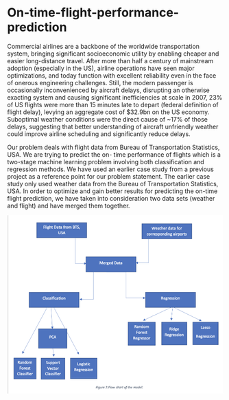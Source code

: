 # On-time-flight-performance-prediction

Commercial airlines are a backbone of the worldwide transportation system, bringing significant socioeconomic utility by enabling cheaper and easier long-distance travel. After more than half a century of mainstream adoption (especially in the US), airline operations have seen major optimizations, and today function with excellent reliability even in the face of onerous engineering challenges. Still, the modern passenger is occasionally inconvenienced by aircraft delays, disrupting an otherwise exacting system and causing significant inefficiencies at scale in 2007, 23% of US flights were more than 15 minutes late to depart (federal definition of flight delay), levying an aggregate cost of $32.9bn on the US economy. Suboptimal weather conditions were the direct cause of ~17% of those delays, suggesting that better understanding of aircraft unfriendly weather could improve airline scheduling and significantly reduce delays.

Our problem deals with flight data from Bureau of Transportation Statistics, USA. We are trying to predict the on- time performance of flights which is a two-stage machine learning problem involving both classification and regression methods. We have used an earlier case study from a previous project as a reference point for our problem statement. The earlier case study only used weather data from the Bureau of Transportation Statistics, USA. In order to optimize and gain better results for predicting the on-time flight prediction, we have taken into consideration two data sets (weather and flight) and have merged them together.

![ScreenShot](https://github.com/sayali-shelke/On-time-flight-performance-prediction/blob/main/Screen%20Shot%202020-11-02%20at%201.45.49%20PM.png)

